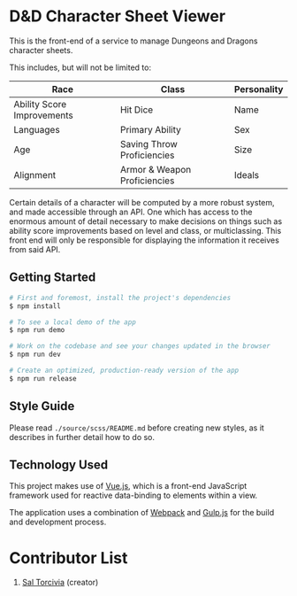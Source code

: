 # D&D Character Sheet Viewer

This is the front-end of a service to manage Dungeons and Dragons character sheets.

This includes, but will not be limited to:

|Race                      |Class                       | Personality|
|--------------------------|----------------------------| -----------|
|Ability Score Improvements|Hit Dice                    | Name       |
|Languages                 |Primary Ability             | Sex        |
|Age                       |Saving Throw Proficiencies  | Size       |
|Alignment                 |Armor & Weapon Proficiencies| Ideals     |

Certain details of a character will be computed by a more robust system, and made accessible through an API. One which has access to the enormous amount of detail necessary to make decisions on things such as ability score improvements based on level and class, or multiclassing. This front end will only be responsible for displaying the information it receives from said API.

## Getting Started
```sh
# First and foremost, install the project's dependencies
$ npm install  

# To see a local demo of the app
$ npm run demo  

# Work on the codebase and see your changes updated in the browser
$ npm run dev  

# Create an optimized, production-ready version of the app
$ npm run release
```

## Style Guide
Please read `./source/scss/README.md` before creating new styles, as it describes in further detail how to do so.

## Technology Used
This project makes use of [Vue.js](https://vuejs.org/), which is a front-end JavaScript framework used for reactive data-binding to elements within a view.

The application uses a combination of [Webpack](https://webpack.js.org/) and [Gulp.js](http://gulpjs.com/) for the build and development process.

# Contributor List
1. [Sal Torcivia](http://saltor.nyc) (creator)
